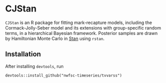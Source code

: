 # CJStan
`CJStan` is an R package for fitting mark-recapture models, including the Cormack-Jolly-Seber model and its extensions with
group-specific random terms, in a hierarchical Bayesian framework. Posterior samples are drawn by Hamiltonian Monte Carlo in 
[Stan](https://mc-stan.org/) using `rstan`.

## Installation
After installing `devtools`, run 

`devtools::install_github("nwfsc-timeseries/tvvarss")`
